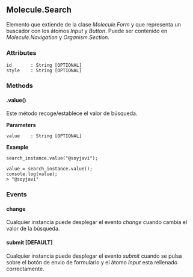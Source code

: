 ## Molecule.Search
Elemento que extiende de la clase *Molecule.Form* y que representa un buscador con los átomos *Input* y *Button*. Puede ser contenido en *Molecule.Navigation* y *Organism.Section*.

### Attributes

```
id       : String [OPTIONAL]
style    : String [OPTIONAL]
```

### Methods

#### .value()
Este método recoge/establece el valor de búsqueda. 

**Parameters**

```
value    : String [OPTIONAL]
```

**Example**

```
search_instance.value("@soyjavi");

value = search_instance.value();
console.log(value);
> "@soyjavi"
```

### Events

#### change
Cualquier instancia puede desplegar el evento *change* cuando cambia el valor de la búsqueda.

#### submit [DEFAULT]
Cualquier instancia puede desplegar el evento *submit* cuando se pulsa sobre el botón de envio de formulario y el átomo *Input* esta rellenado correctamente.
